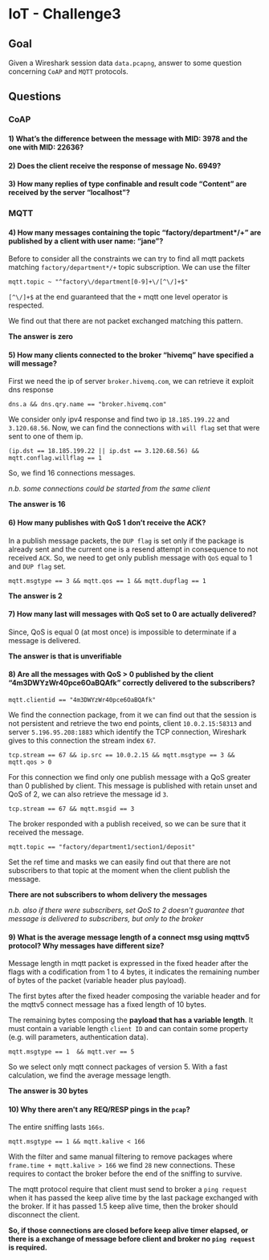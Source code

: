 # IoT - Challenge3

## Goal

Given a Wireshark session data `data.pcapng`, answer to some question concerning `CoAP` and `MQTT` protocols.

## Questions

### CoAP

#### 1) What’s the difference between the message with MID: 3978 and the one with MID: 22636?

#### 2) Does the client receive the response of message No. 6949?

#### 3) How many replies of type confinable and result code “Content” are received by the server “localhost”?

### MQTT

#### 4) How many messages containing the topic “factory/department*/+” are published by a client with user name: “jane”?

Before to consider all the constraints we can try to find all mqtt packets matching `factory/department*/+` topic subscription. We can use the filter

```
mqtt.topic ~ "^factory\/department[0-9]+\/[^\/]+$"
```

`[^\/]+$` at the end guaranteed that the `+` mqtt one level operator is respected. 

We find out that there are not packet exchanged matching this pattern.

**The answer is zero**

#### 5) How many clients connected to the broker “hivemq” have specified a will message?

First we need the ip of server `broker.hivemq.com`, we can retrieve it exploit dns response

```
dns.a && dns.qry.name == "broker.hivemq.com"
```

We consider only ipv4 response and find two ip `18.185.199.22` and `3.120.68.56`.
Now, we can find the connections with `will flag` set that were sent to one of them ip.

```
(ip.dst == 18.185.199.22 || ip.dst == 3.120.68.56) && mqtt.conflag.willflag == 1 
```

So, we find 16 connections messages.

*n.b. some connections could be started from the same client*

**The answer is 16**

#### 6) How many publishes with QoS 1 don’t receive the ACK?

In a publish message packets, the `DUP flag` is set only if the package is already sent and the current one is a resend attempt in consequence to not received `ACK`. 
So, we need to get only publish message with `QoS` equal to 1 and `DUP flag` set.

```
mqtt.msgtype == 3 && mqtt.qos == 1 && mqtt.dupflag == 1
```

**The answer is 2**

#### 7) How many last will messages with QoS set to 0 are actually delivered?

Since, QoS is equal 0 (at most once) is impossible to determinate if a message is delivered.

**The answer is that is unverifiable**

#### 8) Are all the messages with QoS > 0 published by the client “4m3DWYzWr40pce6OaBQAfk” correctly delivered to the subscribers?

```
mqtt.clientid == "4m3DWYzWr40pce6OaBQAfk"
```

We find the connection package, from it we can find out that the session is not persistent and retrieve the two end points, client `10.0.2.15:58313` and server `5.196.95.208:1883` which identify the TCP connection, Wireshark gives to this connection the stream index `67`.

```
tcp.stream == 67 && ip.src == 10.0.2.15 && mqtt.msgtype == 3 && mqtt.qos > 0
```

For this connection we find only one publish message with a QoS greater than 0 published by client. This message is published with retain unset and QoS of 2, we can also retrieve the message id `3`.

```
tcp.stream == 67 && mqtt.msgid == 3
```

The broker responded with a publish received, so we can be sure that it received the message.

```
mqtt.topic == "factory/department1/section1/deposit"
```

Set the ref time and masks we can easily find out that there are not subscribers to that topic at the moment when the client publish the message.

**There are not subscribers to whom delivery the messages**

*n.b. also if there were subscribers, set QoS to 2 doesn't guarantee that message is delivered to subscribers, but only to the broker*

#### 9) What is the average message length of a connect msg using mqttv5 protocol? Why messages have different size?

Message length in mqtt packet is expressed in the fixed header after the flags with a codification from 1 to 4 bytes, it indicates the remaining number of bytes of the packet (variable header plus payload).

The first bytes after the fixed header composing the variable header and for the mqttv5 connect message has a fixed length of 10 bytes.

The remaining bytes composing the **payload that has a variable length**. It must contain a variable length `client ID` and can contain some property (e.g. will parameters, authentication data).

```
mqtt.msgtype == 1  && mqtt.ver == 5
```

So we select only mqtt connect packages of version 5. With a fast calculation, we find the average message length.

**The answer is 30 bytes**

#### 10) Why there aren't any REQ/RESP pings in the `pcap`?

The entire sniffing lasts `166s`.

```mqtt.msgtype == 1 && mqtt.kalive < 166```

With the filter and same manual filtering to remove packages where `frame.time + mqtt.kalive > 166` we find `28` new connections. These requires to contact the broker before the end of the sniffing to survive.

The mqtt protocol require that client must send to broker a `ping request` when it has passed the keep alive time by the last package exchanged with the broker. If it has passed 1.5 keep alive time, then the broker should disconnect the client.

**So, if those connections are closed before keep alive timer elapsed, or there is a exchange of message before client and broker no `ping request` is required.**